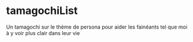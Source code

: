 # tamagochiList
Un tamagochi sur le thème de persona pour aider les fainéants tel que moi à y voir plus clair dans leur vie
